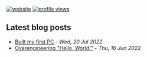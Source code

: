 [![website](https://img.shields.io/badge/p--v.pages.dev-grey?logo=rss)](https://p-v.pages.dev)
[![profile views](https://komarev.com/ghpvc/?username=priyavrat-misra)](https://www.youtube.com/watch?v=dQw4w9WgXcQ)
## Latest blog posts

- [Built my first PC](https://priyavr.at/blog/first-pc-build-journey/) - *Wed, 20 Jul 2022*
- [Overengineering "Hello, World!"](https://priyavr.at/blog/hello-world/) - *Thu, 16 Jun 2022*

